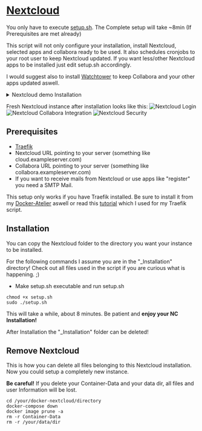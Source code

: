# [Nextcloud](https://github.com/nextcloud/docker)

You only have to execute [setup.sh](https://github.com/Sim0nW0lf/Docker-Atelier/blob/7cdbfbeec14a4bca7738bd81aca236412a9e7493/Nextcloud/_Installation/setup.sh).
The Complete setup will take ~8min (If Prerequisites are met already)

This script will not only configure your installation, install Nextcloud, selected apps and collabora ready to be used.
It also schedules cronjobs to your root user to keep Nextcloud updated.
If you want less/other Nextcloud apps to be installed just edit setup.sh accordingly.

I would suggest also to install [Watchtower](https://github.com/Sim0nW0lf/Docker-Atelier/tree/master/Watchtower) to keep Collabora and your other apps updated aswell.

<details>
<summary>Nextcloud demo Installation</summary>
  
```
root@instance-20210825:/Docker/Nextcloud/_Installation# chmod +x setup.sh
root@instance-20210825:/Docker/Nextcloud/_Installation# ./setup.sh
*****************************
*                           *
*   Installing Nextcloud!   *
*                           *
*****************************


********************************
*  Let's configure Nextcloud!  *
********************************

Enter your Nextcloud domain. (Something like cloud.serverdomain.com)
cloud.exampleserver.de

Nextcloud Admin Username:
admin
Nextcloud Admin Password:
****************

Do you want to setup your smtp mail to send mails from Nextcloud? (Y/N): y
Your SMTP Host (Something like smtp.gmail.com)
smtp.gmail.com
Your SMTP Mail (Something like examplename@gmail.com)
mymailname@gmail.com
Your email password:
*****************

Set your NC Data Path! (like: /your/Path, it will be created if it doesn't exist.
/media/NC/ncdata

Now let's configure the database. You need to set MYSQL_ROOT_PASSWORD and MYSQL_PASSWORD (for Nextcloud)
First enter your MYSQL_ROOT_PASSWORD:
****************
Now enter your MYSQL_PASSWORD:
***************

Enter your Collabora domain. (Something like collabora.serverdomain.com)
collabora.exampleserver.de

*******************************
*  Setting up Nextcloud now.  *
*******************************
 This will take a fiew minutes
...
Creating network "nextcloud_default" with the default driver
Creating nextcloud_collabora ... done
Creating nextcloud_db        ... done
Creating nextcloud_redis     ... done
Creating nextcloud_app       ... done

Waiting for Nextcloud to finish installation process
...
Setting Nextcloud variables

*****************************
*                           *
*  Nextcloud is installed!  *
*                           *
*****************************

recommendations 1.1.0 disabled
Config value workspace_available for app text set to 0

*****************************
* Installing Nextcloud Apps *
*****************************
approval 1.0.6 enabled
auto_groups 1.3.1 enabled
breezedark 22.0.1 enabled
checksum 1.1.2 enabled
camerarawpreviews 0.7.12 enabled
richdocuments 4.2.2 enabled
cospend 1.3.12 enabled
electronicsignatures 1.6.2 enabled
external 3.9.0 enabled
files_external 1.12.1 enabled
extract 1.3.2 enabled
integration_google 1.0.3 enabled
impersonate 1.9.0 enabled
issuetemplate 0.7.0 enabled
files_markdown 2.3.4 enabled
metadata 0.14.0 enabled
files_mindmap 0.0.25 enabled
previewgenerator 3.1.1 enabled
registration 1.3.0 enabled
sendent 1.2.7 enabled
files_snapshots 1.0.2 enabled
sociallogin 4.8.3 enabled
unsplash 1.2.3 enabled
spreed 12.0.1 enabled
tasks 0.14.1 enabled
video_converter 1.0.2 enabled
files_zip 1.0.0 enabled

Setting Collabora URL in Nextcloud
Config value wopi_url for app richdocuments set to https://collabora.exampleserver.de/

Now let's begin generating file previews!

Adding cronjobs to keep generating previews and update Nextcloud weekly

*****************************************************
*                                                   *
*                 Congratulations!                  *
*    Netcloud is now ready and waiting for you.     *
*                                                   *
*****************************************************
```
  
</details>

Fresh Nextcloud instance after installation looks like this:
![Nextcloud Login](https://user-images.githubusercontent.com/31454341/130644123-640b51bd-5a0b-4e18-9575-bb4079277b14.jpg)
![Nextcloud Collabora Integration](https://user-images.githubusercontent.com/31454341/130644941-8383294c-7009-4aff-93fa-771ec0cf051e.png)
![Nextcloud Security](https://user-images.githubusercontent.com/31454341/130649437-075a4c08-b80d-4c77-af15-afc3617d913d.png)


## Prerequisites

* [Traefik](https://github.com/Sim0nW0lf/Docker-Atelier/tree/master/2.%20Traefik)
* Nextcloud URL pointing to your server (something like cloud.exampleserver.com)
* Collabora URL pointing to your server (something like collabora.exampleserver.com)
* If you want to receive mails from Nextcloud or use apps like "register" you need a SMTP Mail.

This setup only works if you have Traefik installed.
Be sure to install it from my [Docker-Atelier](https://github.com/Sim0nW0lf/Docker-Atelier) aswell or read this [tutorial](https://goneuland.de/traefik-v2-reverse-proxy-fuer-docker-unter-debian-10-einrichten/) which I used for my Traefik script.

## Installation

You can copy the Nextcloud folder to the directory you want your instance to be installed.

For the following commands I assume you are in the "_Installation" directory!
Check out all files used in the script if you are curious what is happening. ;)

* Make setup.sh executable and run setup.sh
```
chmod +x setup.sh
sudo ./setup.sh
```

This will take a while, about 8 minutes. Be patient and **enjoy your NC Installation!**

After Installation the "_Installation" folder can be deleted!

## Remove Nextcloud

This is how you can delete all files belonging to this Nextcloud installation.
Now you could setup a completely new instance.

**Be careful!** If you delete your Container-Data and your data dir, all files and user Information will be lost.
```
cd /your/docker-nextcloud/directory
docker-compose down
docker image prune -a
rm -r Container-Data
rm -r /your/data/dir
```
